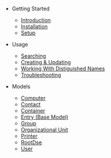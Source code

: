 * Getting Started

  * [Introduction](/)
  * [Installation](installation.md)
  * [Setup](setup.md)

* Usage

  * [Searching](searching.md)
  * [Creating & Updating](models/model.md)
  * [Working With Distiguished Names](distinguished-names.md)
  * [Troubleshooting](troubleshooting.md)

* Models

  * [Computer](models/computer.md)
  * [Contact](models/contact.md)
  * [Container](models/container.md)
  * [Entry (Base Model)](models/entry.md)
  * [Group](models/group.md)
  * [Organizational Unit](models/ou.md)
  * [Printer](models/printer.md)
  * [RootDse](models/root-dse.md)
  * [User](models/user.md)
